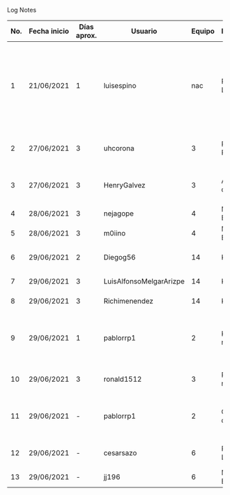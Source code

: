 Log Notes

|No.|Fecha inicio|Días aprox.|Usuario|Equipo|Funcionalidad|Detalle|Estado|Fecha fin|
|-|-|-|-|-|-|-|-|-|
|1|21/06/2021|1|luisespino|nac|Regresión Lineal|Regresión lineal con mínimos cuadrados, desarrollo básico, puede mejorarse e incluir otros tipos del modelo lineal.|Finalizado|21/06/2021|
|2|27/06/2021|3|uhcorona|3|Regresión Polinomial|Regresión polinómica, desarrollo básico|En desarrollo|En desarrollo|
|3|27/06/2021|3|HenryGalvez|3|Árboles de decisión|Árboles de decisión, desarrollo básico|En desarrollo|En desarrollo|
|4|28/06/2021|3|nejagope|4|Método de Bayes|Análisis del problema|En desarrollo|En desarrollo|
|5|28/06/2021|3|m0iino|4|Método de Bayes|Codificación del algoritmo|En desarrollo|En desarrollo|
|6|29/06/2021|2|Diegog56|14|K-Means|Analisis y diseño del algoritmo|En desarrollo|En desarrollo|
|7|29/06/2021|3|LuisAlfonsoMelgarArizpe|14|K-Means|Codificacion del algoritmo|En desarrollo|En desarrollo|
|8|29/06/2021|3|Richimenendez|14|K-Means|Codificacion del algoritmo|En desarrollo|En desarrollo|
|9|29/06/2021|1|pablorrp1|2|K-nearest neigbor|Cálculo del punto a clasificar contra datos de entrenamiento|Finalizado|29/06/2021|
|10|29/06/2021|3|ronald1512|3|Redes neuronales|Análisis y diseño del algoritmo|En desarrollo|En desarrollo|
|11|29/06/2021|-|pablorrp1|2|Conjuntos difusos|Cálculo del punto a clasificar por conjuntos difusos|En desarrollo|En desarrollo|
|12|29/06/2021|-|cesarsazo|6|Regresion Lineal|Regresion con minimos cuadrados.|En desarrollo|En desarrollo|
|13|29/06/2021|-|jj196|6|Método de Bayes|Análisis|En desarrollo|En desarrollo|En desarrollo|
